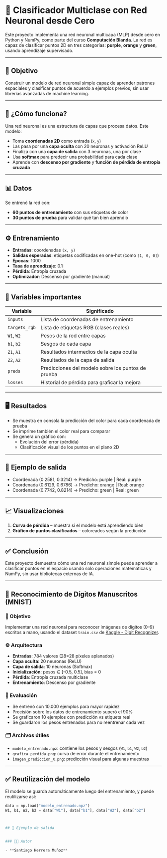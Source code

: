 # 🧠 Clasificador Multiclase con Red Neuronal desde Cero

Este proyecto implementa una red neuronal multicapa (MLP) desde cero en Python y NumPy, como parte del curso **Computación Blanda**. La red es capaz de clasificar puntos 2D en tres categorías: **purple**, **orange** y **green**, usando aprendizaje supervisado.

---

## 🎯 Objetivo

Construir un modelo de red neuronal simple capaz de aprender patrones espaciales y clasificar puntos de acuerdo a ejemplos previos, sin usar librerías avanzadas de machine learning.

---

## 🧩 ¿Cómo funciona?

Una red neuronal es una estructura de capas que procesa datos. Este modelo:

- Toma **coordenadas 2D** como entrada (`x`, `y`)
- Las pasa por una **capa oculta** con 20 neuronas y activación ReLU
- Finaliza con una **capa de salida** con 3 neuronas, una por clase
- Usa **softmax** para predecir una probabilidad para cada clase
- Aprende con **descenso por gradiente** y **función de pérdida de entropía cruzada**

---

## 📊 Datos

Se entrenó la red con:

- **60 puntos de entrenamiento** con sus etiquetas de color
- **30 puntos de prueba** para validar qué tan bien aprendió

---

## ⚙️ Entrenamiento

- **Entradas**: coordenadas `(x, y)`
- **Salidas esperadas**: etiquetas codificadas en one-hot (como `[1, 0, 0]`)
- **Épocas**: 1000
- **Tasa de aprendizaje**: 0.1
- **Pérdida**: Entropía cruzada
- **Optimizador**: Descenso por gradiente (manual)

---

## 🧠 Variables importantes

| Variable | Significado |
|----------|-------------|
| `inputs` | Lista de coordenadas de entrenamiento |
| `targets_rgb` | Lista de etiquetas RGB (clases reales) |
| `W1`, `W2` | Pesos de la red entre capas |
| `b1`, `b2` | Sesgos de cada capa |
| `Z1`, `A1` | Resultados intermedios de la capa oculta |
| `Z2`, `A2` | Resultados de la capa de salida |
| `preds` | Predicciones del modelo sobre los puntos de prueba |
| `losses` | Historial de pérdida para graficar la mejora |

---

## 🖥️ Resultados

- Se muestra en consola la predicción del color para cada coordenada de prueba
- Se imprime también el color real para comparar
- Se genera un gráfico con:
  - Evolución del error (pérdida)
  - Clasificación visual de los puntos en el plano 2D

---

## 📌 Ejemplo de salida

- Coordenada (0.2581, 0.3214) → Predicho: purple | Real: purple
- Coordenada (0.6129, 0.6786) → Predicho: orange | Real: orange
- Coordenada (0.7742, 0.8214) → Predicho: green | Real: green


---

## 📈 Visualizaciones

1. **Curva de pérdida** – muestra si el modelo está aprendiendo bien
2. **Gráfico de puntos clasificados** – coloreados según la predicción

---

## ✅ Conclusión

Este proyecto demuestra cómo una red neuronal simple puede aprender a clasificar puntos en el espacio usando solo operaciones matemáticas y NumPy, sin usar bibliotecas externas de IA.

---


## 🧠 Reconocimiento de Dígitos Manuscritos (MNIST)

### 🎯 Objetivo

Implementar una red neuronal para reconocer imágenes de dígitos (0–9) escritos a mano, usando el dataset `train.csv` de [Kaggle - Digit Recognizer](https://www.kaggle.com/competitions/digit-recognizer).

### ⚙️ Arquitectura

- **Entradas**: 784 valores (28×28 píxeles aplanados)
- **Capa oculta**: 20 neuronas (ReLU)
- **Capa de salida**: 10 neuronas (Softmax)
- **Inicialización**: pesos ∈ [-0.5, 0.5], bias = 0
- **Pérdida**: Entropía cruzada multiclase
- **Entrenamiento**: Descenso por gradiente

### 🧪 Evaluación

- Se entrenó con 10.000 ejemplos para mayor rapidez
- Precisión sobre los datos de entrenamiento superó el 90%
- Se graficaron 10 ejemplos con predicción vs etiqueta real
- Se guardaron los pesos entrenados para no reentrenar cada vez

### 🗂️ Archivos útiles

- `modelo_entrenado.npz`: contiene los pesos y sesgos (`W1`, `b1`, `W2`, `b2`)
- `grafica_perdida.png`: curva de error durante el entrenamiento
- `imagen_prediccion_X.png`: predicción visual para algunas muestras

---

## ✅ Reutilización del modelo

El modelo se guarda automáticamente luego del entrenamiento, y puede reutilizarse así:

```python
data = np.load("modelo_entrenado.npz")
W1, b1, W2, b2 = data["W1"], data["b1"], data["W2"], data["b2"]



## 📌 Ejemplo de salida


### 👨‍💻 Autor

- **Santiago Herrera Muñoz**
